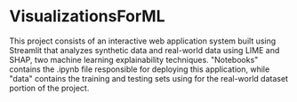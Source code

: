 # VisualizationsForML

This project consists of an interactive web application system built using Streamlit that analyzes synthetic data and real-world data using LIME and SHAP, two machine learning explainability techniques. "Notebooks" contains the .ipynb file responsible for deploying this application, while "data" contains the training and testing sets using for the real-world dataset portion of the project.
